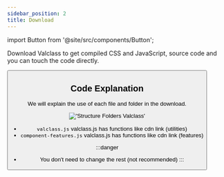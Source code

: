 ```yaml
---
sidebar_position: 2
title: Download
---
```


import Button from '@site/src/components/Button';

Download Valclass to get compiled CSS and JavaScript, source code and you can touch the code directly.

<Button label="Download source" link="https://github.com/valclassdevelop/valclasssave/archive/refs/heads/bengbeng.zip" />


## Code Explanation

We will explain the use of each file and folder in the download.

!['Structure Folders Valclass'](/img/folders.png)

- `valclass.js` valclass.js has functions like cdn link (utilities)
- `component-features.js` valclass.js has functions like cdn link (features)

:::danger
- You don't need to change the rest (not recommended)
:::